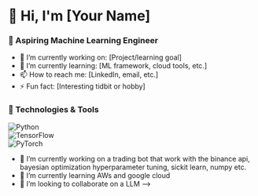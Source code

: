 # 👋 Hi, I'm [Your Name]  
### 🚀 Aspiring Machine Learning Engineer  

- 🔭 I’m currently working on: [Project/learning goal]  
- 🌱 I’m currently learning: [ML framework, cloud tools, etc.]  
- 📫 How to reach me: [LinkedIn, email, etc.]  
- ⚡ Fun fact: [Interesting tidbit or hobby]  

### 🔧 Technologies & Tools  
![Python](https://img.shields.io/badge/Python-3776AB?style=for-the-badge&logo=python&logoColor=white)  
![TensorFlow](https://img.shields.io/badge/TensorFlow-FF6F00?style=for-the-badge&logo=tensorflow&logoColor=white)  
![PyTorch](https://img.shields.io/badge/PyTorch-EE4C2C?style=for-the-badge&logo=pytorch&logoColor=white)  


- 🔭 I’m currently working on a trading bot that work with the binance api, bayesian optimization hyperparameter tuning, sickit learn, numpy etc.
- 🌱 I’m currently learning AWs and google cloud
- 👯 I’m looking to collaborate on a LLM
-->
